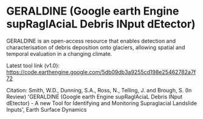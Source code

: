 # GERALDINE (Google earth Engine supRaglAciaL Debris INput dEtector)

GERALDINE is an open-access resource that enables detection and characterisation of debris deposition onto glaciers, allowing spatial and temporal evaluation in a changing climate.

Latest tool link (v1.0): https://code.earthengine.google.com/5db09db3a9255cd198e25462782a7f72

Citation: Smith, W.D., Dunning, S.A., Ross, N., Telling, J. and Brough, S. (In Review) 'GERALDINE (Google earth Engine supRaglAciaL Debris INput dEtector) - A new Tool for Identifying and Monitoring Supraglacial Landslide Inputs', Earth Surface Dynamics
